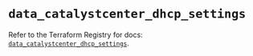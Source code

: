 # `data_catalystcenter_dhcp_settings`

Refer to the Terraform Registry for docs: [`data_catalystcenter_dhcp_settings`](https://registry.terraform.io/providers/ciscodevnet/catalystcenter/0.4.0/docs/data-sources/dhcp_settings).
